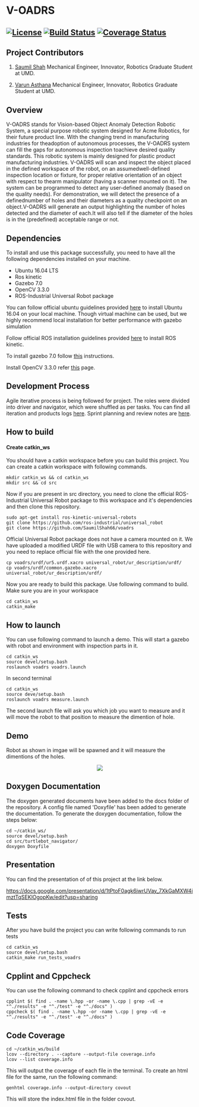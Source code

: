 # V-OADRS

[![License](https://img.shields.io/badge/License-BSD%203--Clause-green.svg)](https://opensource.org/licenses/BSD-3-Clause)
[![Build Status](https://travis-ci.org/SaumilShah66/voadrs.svg?branch=master)](https://travis-ci.org/SaumilShah66/voadrs)
[![Coverage Status](https://coveralls.io/repos/github/SaumilShah66/voadrs/badge.svg?branch=sprint3)](https://coveralls.io/github/SaumilShah66/voadrs?branch=sprint3)
---

## Project Contributors

1) [Saumil Shah](https://github.com/SaumilShah66)
Mechanical Engineer, Innovator, Robotics Graduate Student at UMD. 

2) [Varun Asthana](https://github.com/varunasthana92)
Mechanical Engineer, Innovator, Robotics Graduate Student at UMD. 

## Overview

V-OADRS stands for Vision-based Object Anomaly Detection Robotic System, a special purpose robotic system designed for Acme Robotics, for their future product line. With the changing trend in manufacturing industries for theadoption of autonomous processes, the V-OADRS system can fill the gaps for autonomous inspection toachieve desired quality standards. This robotic system is mainly designed for plastic product manufacturing industries. V-OADRS will scan and inspect the object placed in the defined workspace of the robot, on an assumedwell-defined inspection location or fixture, for proper relative orientation of an object with respect to thearm manipulator (having a scanner mounted on it).
 The system can be programmed to detect any user-defined anomaly (based on the quality needs).  For demonstration, we will detect the presence of a definednumber of holes and their diameters as a quality checkpoint on an object.V-OADRS will generate an output highlighting the number of holes detected and the diameter of each.It will also tell if the diameter of the holes is in the (predefined) acceptable range or not.

## Dependencies

To install and use this package successfully, you need to have all the following dependencies installed on your machine.
* Ubuntu 16.04 LTS
* Ros kinetic
* Gazebo 7.0
* OpenCV 3.3.0
* ROS-Industrial Universal Robot package

You can follow official ubuntu guidelines provided [here](https://tutorials.ubuntu.com/tutorial/tutorial-install-ubuntu-desktop-1604#0) to install Ubuntu 16.04 on your local machine. Though virtual machine can be used, but we highly recommend local installation for better performance with gazebo simulation

Follow official ROS installation guidelines provided [here](http://wiki.ros.org/kinetic/Installation) to install ROS kinetic.

To install gazebo 7.0 follow [this](http://gazebosim.org/tutorials?tut=install_ubuntu&ver=7.0&cat=install) instructions. 

Install OpenCV 3.3.0 refer [this](https://medium.com/@Linh.NG/installing-opencv-3-3-0-on-ubuntu-16-04-lts-7db376f93961) page.

## Development Process
Agile iterative process is being followed for project. The roles were divided into driver and navigator, which were shuffled as per tasks. You can find all iteration and products logs [here](https://docs.google.com/spreadsheets/d/1BnU5e_QEPwAU8ns-pFhITGS3_m1YnjaZeSdVSFJj3gg/edit#gid=0). Sprint planning and review notes are [here](https://docs.google.com/document/d/1KpbpapvvFNhO2NKPLEjOYNVf_a-0SManJHOhdiiNfMk/edit?usp=sharing).

## How to build

#### Create catkin_ws
You should have a catkin workspace before you can build this project. You can create a catkin workspace with following commands.

```
mkdir catkin_ws && cd catkin_ws
mkdir src && cd src
```
Now if you are present in src directory, you need to clone the official ROS-Industrial Universal Robot package to this workspace and it's dependencies and then clone this repository.

```
sudo apt-get install ros-kinetic-universal-robots
git clone https://github.com/ros-industrial/universal_robot
git clone https://github.com/SaumilShah66/voadrs
```
Official Universal Robot package does not have a camera mounted on it. We have uploaded a modified URDF file with USB camera to this repository and you need to replace official file with the one provided here.
```
cp voadrs/urdf/ur5.urdf.xacro universal_robot/ur_description/urdf/
cp voadrs/urdf/common.gazebo.xacro universal_robot/ur_description/urdf/
```
Now you are ready to build this package. Use following command to build. Make sure you are in your workspace
```
cd catkin_ws
catkin_make
```

## How to launch

You can use following command to launch a demo. This will start a gazebo with robot and environment with inspection parts in it.
```
cd catkin_ws
source devel/setup.bash
roslaunch voadrs voadrs.launch
```
In second terminal
```
cd catkin_ws
source deve/setup.bash
roslaunch voadrs measure.launch
```
The second launch file will ask you which job you want to measure and it will move the robot to that position to measure the dimention of hole.

## Demo
Robot as shown in imgae will be spawned and it will measure the dimentions of the holes.

<p align="center">
<img src="https://github.com/SaumilShah66/voadrs/results/Demo.png">
</p>

## Doxygen Documentation
The doxygen generated documents have been added to the docs folder of the repository. A config file named 'Doxyfile' has been added to generate the documentation. To generate the doxygen documentation, follow the steps below:
```
cd ~/catkin_ws/
source devel/setup.bash
cd src/turtlebot_navigator/
doxygen Doxyfile
```
## Presentation
You can find the presentation of of this project at the link below.

https://docs.google.com/presentation/d/1tPtoF0agk6jwrUVay_7XkGaMXW4imztTqSEKlOgopKw/edit?usp=sharing

## Tests
After you have build the project you can write following commands to run tests
```
cd catkin_ws
source devel/setup.bash
catkin_make run_tests_voadrs
```

## Cpplint and Cppcheck
You can use the following command to check cpplint and cppcheck errors

```
cpplint $( find . -name \.hpp -or -name \.cpp | grep -vE -e "^./results" -e "^./test" -e "^./docs" )
cppcheck $( find . -name \.hpp -or -name \.cpp | grep -vE -e "^./results" -e "^./test" -e "^./docs" )
```


## Code Coverage
```
cd ~/catkin_ws/build
lcov --directory . --capture --output-file coverage.info
lcov --list coverage.info
```
This will output the coverage of each file in the terminal. To create an html file for the same, run the following command:
```
genhtml coverage.info --output-directory covout
```
This will store the index.html file in the folder covout.
